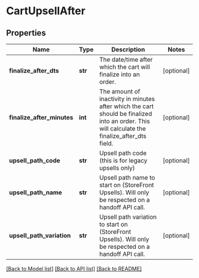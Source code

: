 # CartUpsellAfter

## Properties
Name | Type | Description | Notes
------------ | ------------- | ------------- | -------------
**finalize_after_dts** | **str** | The date/time after which the cart will finalize into an order. | [optional] 
**finalize_after_minutes** | **int** | The amount of inactivity in minutes after which the cart should be finalized into an order.  This will calculate the finalize_after_dts field. | [optional] 
**upsell_path_code** | **str** | Upsell path code (this is for legacy upsells only) | [optional] 
**upsell_path_name** | **str** | Upsell path name to start on (StoreFront Upsells).  Will only be respected on a handoff API call. | [optional] 
**upsell_path_variation** | **str** | Upsell path variation to start on (StoreFront Upsells).   Will only be respected on a handoff API call. | [optional] 

[[Back to Model list]](../README.md#documentation-for-models) [[Back to API list]](../README.md#documentation-for-api-endpoints) [[Back to README]](../README.md)



